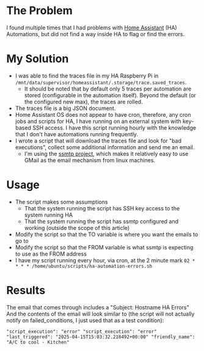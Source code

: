 # The Problem
I found multiple times that I had problems with [Home Assistant](https://www.home-assistant.io/) (HA) Automations, but did not find a way inside HA to flag or find the errors.

# My Solution
- I was able to find the traces file in my HA Raspberry Pi in ```/mnt/data/supervisor/homeassistant/.storage/trace.saved_traces```.
  - It should be noted that by default only 5 traces per automation are stored (configurable in the automation itself). Beyond the default (or the configured new max), the traces are rolled.
- The traces file is a big JSON document.
- Home Assistant OS does not appear to have cron, therefore, any cron jobs and scripts for HA, I have running on an external system with key-based SSH access. I have this script running hourly with the knowledge that I don't have automations running frequently.
- I wrote a script that will download the traces file and look for "bad executions", collect some additional information and send me an email.
  - I'm using the [ssmtp project](https://medium.com/@aleksej.gudkov/setting-up-ssmtp-with-gmail-for-sending-emails-29b0ea84a1b5), which makes it relatively easy to use GMail as the email mechanism from linux machines.

# Usage
- The script makes some assumptions
  - That the system running the script has SSH key access to the system running HA
  - That the system running the script has ssmtp configured and working (outside the scope of this article)
- Modify the script so that the TO variable is where you want the emails to go to
- Modify the script so that the FROM variable is what ssmtp is expecting to use as the FROM address
- I have my script running every hour, via cron, at the 2 minute mark
```02 * * * * /home/ubuntu/scripts/ha-automation-errors.sh```

# Results
The email that comes through includes a "Subject: Hostname HA Errors"
And the contents of the email will look similar to (the script will not actually notify on failed_conditions, I just used that as a test condition):

```
"script_execution": "error" "script_execution": "error" "last_triggered": "2025-04-15T15:03:32.218492+00:00" "friendly_name": "A/C to cool - Kitchen"
```
